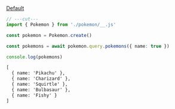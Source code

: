 <div class="ExampleSnippet">
<a href="../../examples/output/default">Default</a>

<!-- dprint-ignore-start -->
```ts twoslash
// ---cut---
import { Pokemon } from './pokemon/__.js'

const pokemon = Pokemon.create()

const pokemons = await pokemon.query.pokemons({ name: true })

console.log(pokemons)
```
<!-- dprint-ignore-end -->

<!-- dprint-ignore-start -->
```txt
[
  { name: 'Pikachu' },
  { name: 'Charizard' },
  { name: 'Squirtle' },
  { name: 'Bulbasaur' },
  { name: 'Fishy' }
]
```
<!-- dprint-ignore-end -->

</div>
